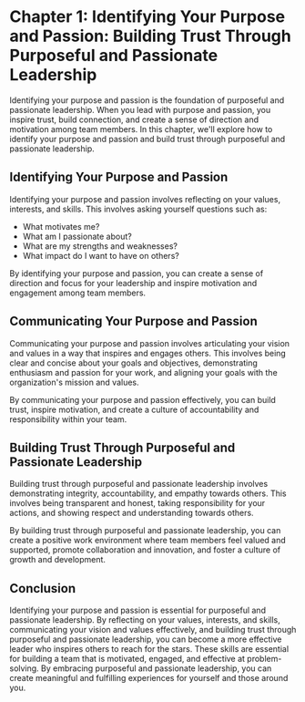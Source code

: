 Chapter 1: Identifying Your Purpose and Passion: Building Trust Through Purposeful and Passionate Leadership
============================================================================================================

Identifying your purpose and passion is the foundation of purposeful and passionate leadership. When you lead with purpose and passion, you inspire trust, build connection, and create a sense of direction and motivation among team members. In this chapter, we'll explore how to identify your purpose and passion and build trust through purposeful and passionate leadership.

Identifying Your Purpose and Passion
------------------------------------

Identifying your purpose and passion involves reflecting on your values, interests, and skills. This involves asking yourself questions such as:

* What motivates me?
* What am I passionate about?
* What are my strengths and weaknesses?
* What impact do I want to have on others?

By identifying your purpose and passion, you can create a sense of direction and focus for your leadership and inspire motivation and engagement among team members.

Communicating Your Purpose and Passion
--------------------------------------

Communicating your purpose and passion involves articulating your vision and values in a way that inspires and engages others. This involves being clear and concise about your goals and objectives, demonstrating enthusiasm and passion for your work, and aligning your goals with the organization's mission and values.

By communicating your purpose and passion effectively, you can build trust, inspire motivation, and create a culture of accountability and responsibility within your team.

Building Trust Through Purposeful and Passionate Leadership
-----------------------------------------------------------

Building trust through purposeful and passionate leadership involves demonstrating integrity, accountability, and empathy towards others. This involves being transparent and honest, taking responsibility for your actions, and showing respect and understanding towards others.

By building trust through purposeful and passionate leadership, you can create a positive work environment where team members feel valued and supported, promote collaboration and innovation, and foster a culture of growth and development.

Conclusion
----------

Identifying your purpose and passion is essential for purposeful and passionate leadership. By reflecting on your values, interests, and skills, communicating your vision and values effectively, and building trust through purposeful and passionate leadership, you can become a more effective leader who inspires others to reach for the stars. These skills are essential for building a team that is motivated, engaged, and effective at problem-solving. By embracing purposeful and passionate leadership, you can create meaningful and fulfilling experiences for yourself and those around you.

